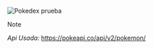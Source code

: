 ![Pokedex prueba](https://github.com/Dobeyisc/Pokedex/assets/109563592/04667df7-53d1-4eca-9265-9c6df9d6a55e)

> [!NOTE]
> *Api Usada:*
> https://pokeapi.co/api/v2/pokemon/
